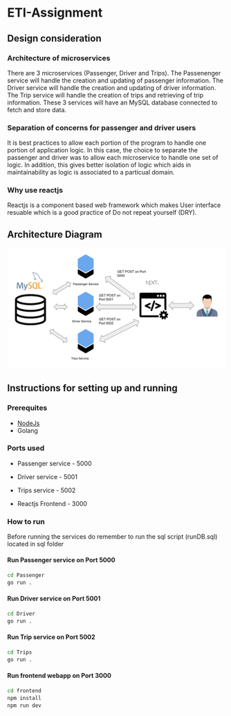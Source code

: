 # ETI-Assignment

## Design consideration

### Architecture of microservices

There are 3 microservices (Passenger, Driver and Trips). The Passenenger service will handle the creation and updating of passenger information. The Driver service will handle the creation and updating of driver information. The Trip service will handle the creation of trips and retrieving of trip information. These 3 services will have an MySQL database connected to fetch and store data.

### Separation of concerns for passenger and driver users

It is best practices to allow each portion of the program to handle one portion of application logic. In this case, the choice to separate the passenger and driver was to allow each microservice to handle one set of logic. In addition, this gives better isolation of logic which aids in maintainability as logic is associated to a particual domain.

### Why use reactjs

Reactjs is a component based web framework which makes User interface resuable which is a good practice of Do not repeat yourself (DRY).

## Architecture Diagram

![Architecture Diagram](https://github.com/ZacharyHRQ/ETI-Assignment/blob/main/Architecture.png)

## Instructions for setting up and running

### Prerequites

- [NodeJs](https://nodejs.org/en/)
- Golang

### Ports used

- Passenger service - 5000
- Driver service - 5001
- Trips service - 5002

- Reactjs Frontend - 3000

### How to run

Before running the services do remember to run the sql script (runDB.sql) located in sql folder

#### Run Passenger service on Port 5000

```bash
cd Passenger
go run .
```

#### Run Driver service on Port 5001

```bash
cd Driver
go run .
```

#### Run Trip service on Port 5002

```bash
cd Trips
go run .
```

#### Run frontend webapp on Port 3000

```bash
cd frontend
npm install
npm run dev
```
